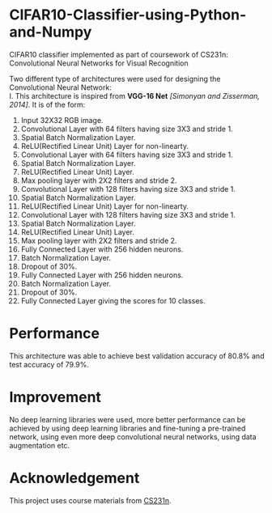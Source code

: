 # CIFAR10-Classifier-using-Python-and-Numpy
CIFAR10 classifier implemented as part of coursework of CS231n: Convolutional Neural Networks for Visual Recognition  

Two different type of architectures were used for designing the Convolutional Neural Network:  
I. This architecture is inspired from **VGG-16 Net** *[Simonyan and Zisserman, 2014]*. It is of the form:  
  1. Input 32X32 RGB image.    
  2. Convolutional Layer with 64 filters having size 3X3 and stride 1.  
  3. Spatial Batch Normalization Layer.    
  4. ReLU(Rectified Linear Unit) Layer for non-linearty.  
  5. Convolutional Layer with 64 filters having size 3X3 and stride 1.  
  6. Spatial Batch Normalization Layer.    
  7. ReLU(Rectified Linear Unit) Layer.   
  8. Max pooling layer with 2X2 filters and stride 2.  
  9. Convolutional Layer with 128 filters having size 3X3 and stride 1.  
  10. Spatial Batch Normalization Layer.    
  11. ReLU(Rectified Linear Unit) Layer for non-linearty.  
  12. Convolutional Layer with 128 filters having size 3X3 and stride 1.  
  13. Spatial Batch Normalization Layer.    
  14. ReLU(Rectified Linear Unit) Layer.  
  15. Max pooling layer with 2X2 filters and stride 2.  
  16. Fully Connected Layer with 256 hidden neurons.  
  17. Batch Normalization Layer.  
  18. Dropout of 30%.  
  19. Fully Connected Layer with 256 hidden neurons.  
  20. Batch Normalization Layer. 
  21. Dropout of 30%.
  22. Fully Connected Layer giving the scores for 10 classes.  

# Performance  
This architecture was able to achieve best validation accuracy of 80.8% and test accuracy of 79.9%.  
  
# Improvement  
No deep learning libraries were used, more better performance can be achieved by using deep learning libraries and fine-tuning a pre-trained network, using even more deep convolutional neural networks, using data augmentation etc.  
  
# Acknowledgement  
This project uses course materials from [CS231n](http://cs231n.stanford.edu/).  
